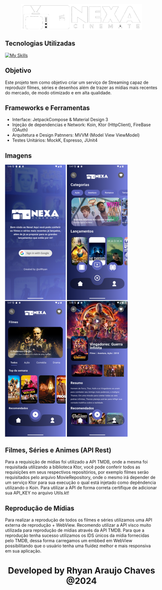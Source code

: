 <div align="center">
  <img src="app/src/main/res/drawable/app_logo.png" width=400>
</div>

## Tecnologias Utilizadas
[![My Skills](https://skillicons.dev/icons?i=kotlin,ktor,androidstudio,firebase)](https://skillicons.dev)

## Objetivo

Este projeto tem como objetivo criar um serviço de Streaming capaz de reproduzir filmes, séries e desenhos além de trazer as mídias mais recentes do mercado, de modo otimizado e em alta qualidade.

## Frameworks e Ferramentas

- Interface: JetpackCompose & Material Design 3
- Injeção de dependencias e Network: Koin, Ktor (HttpClient), FireBase (OAuth)
- Arquitetura e Design Patnners: MVVM (Model View ViewModel)
- Testes Unitários: MockK, Espresso, JUnit4

## Imagens

<div align="center-horizontally">
   <img src="login.png" width=200>
   <img src="home.png" width=200>
   <img src="movies.png" width=200>
   <img src="details.png" width=200>
</div>

## Filmes, Séries e Animes (API Rest)

Para a requisição de mídias foi utilizado a API TMDB, onde a mesma foi requisitada utilizando a biblioteca Ktor, você pode conferir todos as requisições em seus respectivos repositórios,
por exemplo filmes serão requisitados pelo arquivo MovieRepository, onde o mesmo irá depender de um serviço Ktor para sua execução o qual está injetado como depêndencia utilizando o Koin.
Para utilizar a API de forma correta certifique de adicionar sua API_KEY no arquivo Utils.kt!

## Reprodução de Mídias

Para realizar a reprodução de todos os filmes e séries utilizamos uma API externa de reprodução + WebView. Recomendo utilizar a API visco muito utilizada para reprodução de mídias através da API TMDB.
Para que a reprodução tenha sucesso utilizamos os IDS únicos da mídia fornecidas pelo TMDB, dessa forma carregamos um embbed em WebView possibilitando que o usuário tenha uma fluídez melhor e mais responsiva em sua aplicação.



<h1 align="center">
   Developed by Rhyan Araujo Chaves @2024
</h1>

